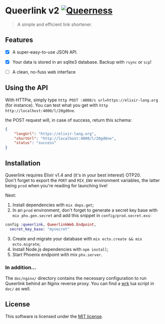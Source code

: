 # Queerlink v2 [![Queerness][queerness]]()

>A simple and efficient link shortener.

## Features

- [x] A super-easy-to-use JSON API.
- [x] Your data is stored in an sqlite3 database. Backup with `rsync` or `scp`!
- [ ] A clean, no-fuss web interface


## Using the API

With HTTPie, simply type `http POST :4000/s url=https://elixir-lang.org` (for instance).
You can test what you get with `http http://localhost:4000/l/20gd6ne`.

the POST request will, in case of success, return this schema:

```JSON
{
    "longUrl": "https://elixir-lang.org",
    "shortUrl": "http://localhost:4000/l/20gd6ne",
    "status": "success"
}
```


## Installation

Queerlink requires Elixir v1.4 and (it's in your best interest) OTP20.  
Don't forget to export the `PORT` and `MIX_ENV` environment variables, the latter being `prod` when you're reading for launching live!

Next:

1. Install dependencies with `mix deps.get`;
2. In an `prod` environment, don't forget to generate a secret key base with `mix phx.gen.secret` and add this snippet in `config/prod.secret.exs`:
```elixir
config :queerlink, QueerlinkWeb.Endpoint,
  secret_key_base: "mysecret"
```
3. Create and migrate your database with `mix ecto.create && mix ecto.migrate`;
4. Install Node.js dependencies with `npm install`;
5. Start Phoenix endpoint with mix `phx.server`.

### In addition…

The `doc/nginx/` directory contains the necessary configuration to run Queerlink behind an Nginx reverse proxy.
You can find a [wrk][wrk] lua script in `doc/` as well.


## License

This software is licensed under the [MIT license](LICENSE).

[queerness]: https://cdn.rawgit.com/Queertoo/Alher/master/rainbow-queerness.svg
[wrk]: https://github.com/wg/wrk
